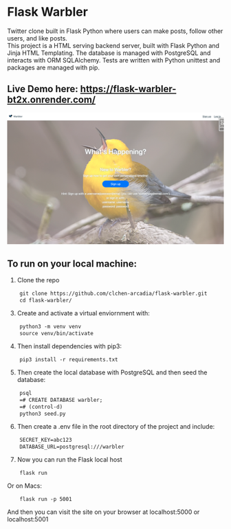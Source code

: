 # Flask Warbler
Twitter clone built in Flask Python where users can make posts, follow other users, and like posts.  
This project is a HTML serving backend server, built with Flask Python and Jinja HTML Templating. The database is managed with PostgreSQL and interacts with ORM SQLAlchemy. Tests are written with Python unittest and packages are managed with pip.

## Live Demo here: https://flask-warbler-bt2x.onrender.com/
![Flask Warbler homepage](./static/warbler-homepage.png "Flask Warbler")

## To run on your local machine:

1. Clone the repo 
```
    git clone https://github.com/clchen-arcadia/flask-warbler.git 
    cd flask-warbler/ 
```
3. Create and activate a virtual enviornment with: 
```
    python3 -m venv venv 
    source venv/bin/activate 
```
4. Then install dependencies with pip3: 
```
    pip3 install -r requirements.txt 
```
5. Then create the local database with PostgreSQL and then seed the database:
```
    psql
    =# CREATE DATABASE warbler;
    =# (control-d)
    python3 seed.py
```
6. Then create a .env file in the root directory of the project and include:
```
    SECRET_KEY=abc123
    DATABASE_URL=postgresql:///warbler
```
7. Now you can run the Flask local host 
```
    flask run 
```
Or on Macs: 
```
    flask run -p 5001 
```
And then you can visit the site on your browser at localhost:5000 or localhost:5001 
